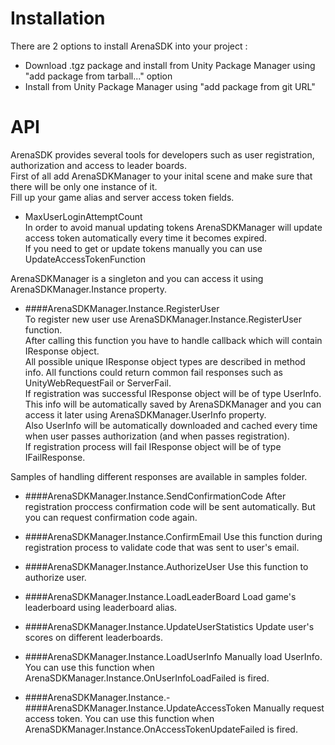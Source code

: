 # Installation
There are 2 options to install ArenaSDK into your project :
- Download .tgz package and install from Unity Package Manager using "add package from tarball..." option
- Install from Unity Package Manager using "add package from git URL"

# API
ArenaSDK provides several tools for developers such as user registration, authorization and access to leader boards.  
First of all add ArenaSDKManager to your inital scene and make sure that there will be only one instance of it.  
Fill up your game alias and server access token fields.  

- MaxUserLoginAttemptCount  
In order to avoid manual updating tokens ArenaSDKManager will update access token automatically every time it becomes expired.  
If you need to get or update tokens manually you can use UpdateAccessTokenFunction

ArenaSDKManager is a singleton and you can access it using ArenaSDKManager.Instance property.

- ####ArenaSDKManager.Instance.RegisterUser  
To register new user use ArenaSDKManager.Instance.RegisterUser function.  
After calling this function you have to handle callback which will contain IResponse object.  
All possible unique IResponse object types are described in method info. All functions could return common fail responses such as UnityWebRequestFail or ServerFail.  
If registration was successful IResponse object will be of type UserInfo.
This info will be automatically saved by ArenaSDKManager 
and you can access it later using ArenaSDKManager.UserInfo property.  
Also UserInfo will be automatically downloaded and cached every time when user passes authorization (and when passes registration).  
If registration process will fail IResponse object will be of type IFailResponse.  

Samples of handling different responses are available in samples folder.

- ####ArenaSDKManager.Instance.SendConfirmationCode
After registration proccess confirmation code will be sent automatically. But you can request confirmation code again.

- ####ArenaSDKManager.Instance.ConfirmEmail
Use this function during registration process to validate code that was sent to user's email. 

- ####ArenaSDKManager.Instance.AuthorizeUser
Use this function to authorize user.

- ####ArenaSDKManager.Instance.LoadLeaderBoard
Load game's leaderboard using leaderboard alias.

- ####ArenaSDKManager.Instance.UpdateUserStatistics
Update user's scores on different leaderboards.

- ####ArenaSDKManager.Instance.LoadUserInfo
Manually load UserInfo. You can use this function when ArenaSDKManager.Instance.OnUserInfoLoadFailed is fired.

- ####ArenaSDKManager.Instance.- ####ArenaSDKManager.Instance.UpdateAccessToken
Manually request access token. You can use this function when ArenaSDKManager.Instance.OnAccessTokenUpdateFailed is fired.